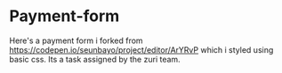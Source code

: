 # Payment-form
Here's a payment form i forked from https://codepen.io/seunbayo/project/editor/ArYRvP
which i styled using basic css.
Its a task assigned by the zuri team.

